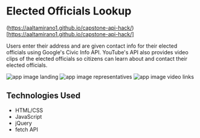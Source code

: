 
# Elected Officials Lookup

(https://aaltamirano1.github.io/capstone-api-hack/)[https://aaltamirano1.github.io/capstone-api-hack/]

Users enter their address and are given contact info for their elected officials using Google's Civic Info API. YouTube's API also provides video clips of the elected officials so citizens can learn about and contact their elected officials.

![app image landing](https://imgur.com/ld6yoV1.png)
![app image representatives](https://imgur.com/C4POE0n.png)
![app image video links](https://imgur.com/C0AI2un.png)



## Technologies Used
- HTML/CSS
- JavaScript
- jQuery
- fetch API
